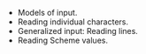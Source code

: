 * Models of input.
* Reading individual characters.
* Generalized input: Reading lines.
* Reading Scheme values.

